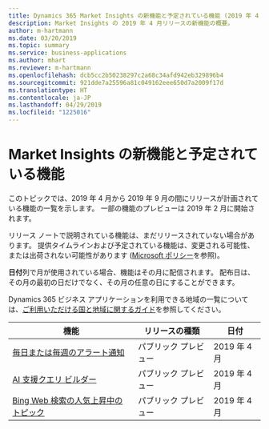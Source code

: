 ```yaml
---
title: Dynamics 365 Market Insights の新機能と予定されている機能 (2019 年 4 月)
description: Market Insights の 2019 年 4 月リリースの新機能の概要。
author: m-hartmann
ms.date: 03/20/2019
ms.topic: summary
ms.service: business-applications
ms.author: mhart
ms.reviewer: m-hartmann
ms.openlocfilehash: dcb5cc2b50238297c2a68c34afd942eb329896b4
ms.sourcegitcommit: 921dde7a25596a81c049162eee650d7a2009f17d
ms.translationtype: HT
ms.contentlocale: ja-JP
ms.lasthandoff: 04/29/2019
ms.locfileid: "1225016"
---
```

#  <a name="whats-new-and-planned-for-market-insights"></a>Market Insights の新機能と予定されている機能

このトピックでは、2019 年 4 月から 2019 年 9 月の間にリリースが計画されている機能の一覧を示します。 一部の機能のプレビューは 2019 年 2 月に開始されます。   

リリース ノートで説明されている機能は、まだリリースされていない場合があります。 提供タイムラインおよび予定されている機能は、変更される可能性、または出荷されない可能性があります ([Microsoft ポリシー](https://go.microsoft.com/fwlink/p/?linkid=2007332)を参照)。

**日付**列で月が使用されている場合、機能はその月に配信されます。 配布日は、その月の最初の日だけでなく、その月の任意の日にすることができます。

Dynamics 365 ビジネス アプリケーションを利用できる地域の一覧については、[ご利用いただける国と地域に関するガイド](https://aka.ms/dynamics_365_international_availability_deck)を参照してください。

| 機能                                    | リリースの種類         | 日付 |
|--------------------------------------------|----------------------|----------------------|
| [毎日または毎週のアラート通知](alerts.md)                    | パブリック プレビュー | 2019 年 4 月             |
| [AI 支援クエリ ビルダー](ai-assisted-query-builder.md)              | パブリック プレビュー | 2019 年 4 月             |
| [Bing Web 検索の人気上昇中のトピック](bing-web-search-analytics.md) | パブリック プレビュー | 2019 年 4 月             |

